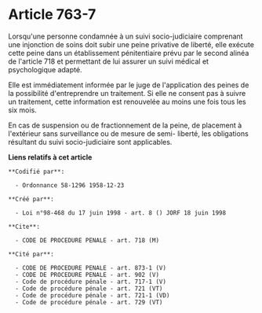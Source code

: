 # Article 763-7

Lorsqu'une personne condamnée à un suivi socio-judiciaire comprenant une injonction de soins doit subir une peine privative
de liberté, elle exécute cette peine dans un établissement pénitentiaire prévu par le second alinéa de l'article 718 et
permettant de lui assurer un suivi médical et psychologique adapté.

Elle est immédiatement informée par le juge de l'application des peines de la possibilité d'entreprendre un traitement. Si
elle ne consent pas à suivre un traitement, cette information est renouvelée au moins une fois tous les six mois.

En cas de suspension ou de fractionnement de la peine, de placement à l'extérieur sans surveillance ou de mesure de semi-
liberté, les obligations résultant du suivi socio-judiciaire sont applicables.

**Liens relatifs à cet article**

	**Codifié par**:

	  - Ordonnance 58-1296 1958-12-23

	**Créé par**:

	  - Loi n°98-468 du 17 juin 1998 - art. 8 () JORF 18 juin 1998

	**Cite**:

	  - CODE DE PROCEDURE PENALE - art. 718 (M)

	**Cité par**:

	  - CODE DE PROCEDURE PENALE - art. 873-1 (V)
	  - CODE DE PROCEDURE PENALE - art. 902 (V)
	  - Code de procédure pénale - art. 717-1 (V)
	  - Code de procédure pénale - art. 721 (VT)
	  - Code de procédure pénale - art. 721-1 (VD)
	  - Code de procédure pénale - art. 729 (VT)
